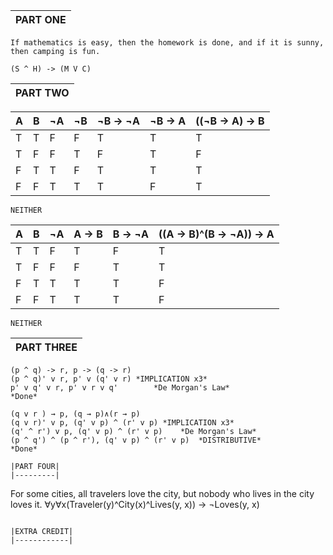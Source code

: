 |PART ONE|
|--------|

```
If mathematics is easy, then the homework is done, and if it is sunny, then camping is fun.

(S ^ H) -> (M V C) 
```
|PART TWO|
|--------|

| A | B | ¬A | ¬B | ¬B -> ¬A | ¬B -> A | ((¬B -> A) -> B
|---|---|--- |--- | -------- | ------- | ---------------
| T | T | F  | F  | T        | T       | T
| T | F | F  | T  | F        | T       | F
| F | T | T  | F  | T        | T       | T
| F | F | T  | T  | T        | F       | T

```NEITHER```

| A | B | ¬A | A -> B | B -> ¬A | ((A -> B)^(B -> ¬A)) -> A
|---|---|--- | ------ | ------- | -----------------------
| T | T | F  | T      | F       | T
| T | F | F  | F      | T       | T
| F | T | T  | T      | T       | F
| F | F | T  | T      | T       | F

```NEITHER```

|PART THREE|
|----------|

```
(p ^ q) -> r, p -> (q -> r)
(p ^ q)' v r, p' v (q' v r) *IMPLICATION x3*
p' v q' v r, p' v r v q'        *De Morgan's Law*
*Done*

(q v r ) → p, (q → p)∧(r → p)
(q v r)' v p, (q' v p) ^ (r' v p) *IMPLICATION x3*
(q' ^ r') v p, (q' v p) ^ (r' v p)    *De Morgan's Law*
(p ^ q') ^ (p ^ r'), (q' v p) ^ (r' v p)  *DISTRIBUTIVE*
*Done*

|PART FOUR|
|---------|
```
For some cities, all travelers love the city, but nobody who lives in the city loves it.
∀y∀x(Traveler(y)^City(x)^Lives(y, x)) -> ¬Loves(y, x)
```

|EXTRA CREDIT|
|------------|
